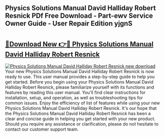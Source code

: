 ## Physics Solutions Manual David Halliday Robert Resnick PDf Free Download - Part-ewv Service Owner Guide - User Repair Edition yjgnS

# <h2><a href="http://bc48284.oget.top/?id=Physics+Solutions+Manual+David+Halliday+Robert+Resnick">🔗Download New 👉🔴 Physics Solutions Manual David Halliday Robert Resnick</a></h2>

[![Physics Solutions Manual David Halliday Robert Resnick new download](https://i.imgur.com/5g1atiW.png)](http://bc48284.oget.top/?id=Physics+Solutions+Manual+David+Halliday+Robert+Resnick)
Your new Physics Solutions Manual David Halliday Robert Resnick is now ready to use. This user manual provides a step-by-step guide to help you get started. Before you begin using your Physics Solutions Manual David Halliday Robert Resnick, please familiarize yourself with its functions and features by reading this user manual. You'll find clear instructions for installation, setup, and operation, as well as troubleshooting tips for common issues. Enjoy the efficiency of list of features while using your new Physics Solutions Manual David Halliday Robert Resnick. It's our hope that the Physics Solutions Manual David Halliday Robert Resnick has been a clear and concise guide in helping you get started with your new product. Should you require any assistance or clarification, please do not hesitate to contact our customer support team.
